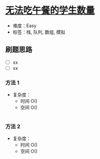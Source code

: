 # [无法吃午餐的学生数量](https://leetcode-cn.com/problems/number-of-students-unable-to-eat-lunch/)

- 难度：Easy
- 标签：栈, 队列, 数组, 模拟

## 刷题思路

- [ ] xx
- [ ] xx

### 方法 1

- 复杂度：
    - 时间 O()
    - 空间 O()

``` js

```

### 方法 2

- 复杂度：
    - 时间 O()
    - 空间 O()

``` js

```
